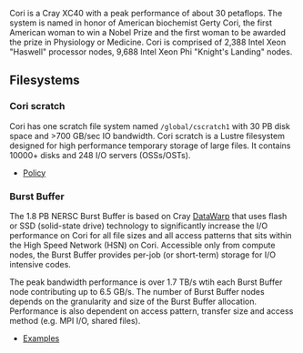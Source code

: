 Cori is a Cray XC40 with a peak performance of about 30 petaflops.
The system is named in honor of American biochemist Gerty Cori, the
first American woman to win a Nobel Prize and the first woman to be
awarded the prize in Physiology or Medicine. Cori is comprised of
2,388 Intel Xeon "Haswell" processor nodes, 9,688 Intel Xeon Phi
"Knight's Landing" nodes.

## Filesystems

### Cori scratch

Cori has one scratch file system named `/global/cscratch1` with 30 PB
disk space and >700 GB/sec IO bandwidth. Cori scratch is a Lustre
filesystem designed for high performance temporary storage of large
files. It contains 10000+ disks and 248 I/O servers (OSSs/OSTs).

* [Policy](data/policy)

### Burst Buffer

The 1.8 PB NERSC Burst Buffer is based on
Cray [DataWarp](http://www.cray.com/products/storage/datawarp) that
uses flash or SSD (solid-state drive) technology to significantly
increase the I/O performance on Cori for all file sizes and all access
patterns that sits within the High Speed Network (HSN) on
Cori. Accessible only from compute nodes, the Burst Buffer provides
per-job (or short-term) storage for I/O intensive codes.

The peak bandwidth performance is over 1.7 TB/s wtih each Burst Buffer
node contributing up to 6.5 GB/s. The number of Burst Buffer nodes
depends on the granularity and size of the Burst Buffer
allocation. Performance is also dependent on access pattern, transfer
size and access method (e.g. MPI I/O, shared files).

* [Examples](jobs/examples)
